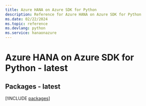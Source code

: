 ```yaml
---
title: Azure HANA on Azure SDK for Python
description: Reference for Azure HANA on Azure SDK for Python
ms.date: 02/22/2024
ms.topic: reference
ms.devlang: python
ms.service: hanaonazure
---
```

# Azure HANA on Azure SDK for Python - latest
## Packages - latest
[!INCLUDE [packages](hana-on-azure-index.md)]